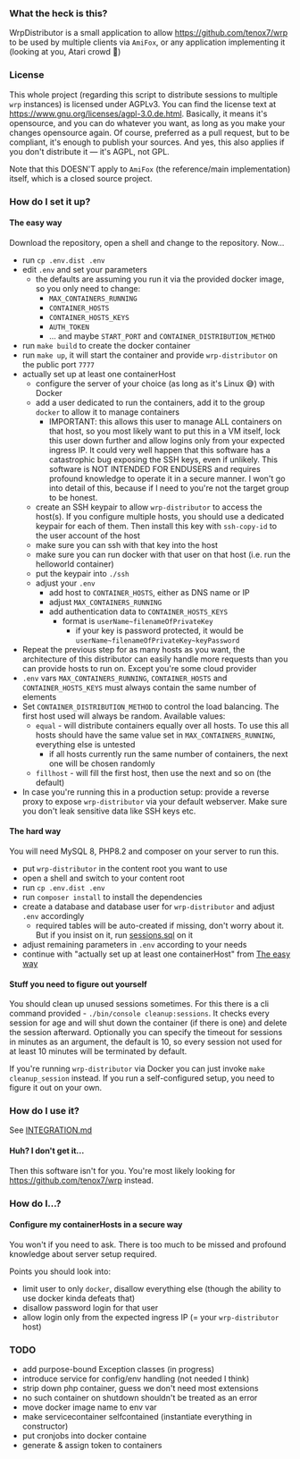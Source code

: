 ### What the heck is this? ### 

WrpDistributor is a small application to allow https://github.com/tenox7/wrp to be used by multiple clients via `AmiFox`,
or any application implementing it (looking at you, Atari crowd 👏)

### License ###

This whole project (regarding this script to distribute sessions to multiple `wrp` instances) is licensed under AGPLv3. You can find 
the license text at https://www.gnu.org/licenses/agpl-3.0.de.html. Basically, it means it's opensource, and you can do 
whatever you want, as long as you make your changes opensource again. Of course, preferred as a pull request, but to be 
 compliant, it's enough to publish your sources. And yes, this also applies if you don't distribute it — it's AGPL, not GPL.

Note that this DOESN'T apply to `AmiFox` (the reference/main implementation) itself, which is a closed source project.

### How do I set it up? ###

#### The easy way ####
Download the repository, open a shell and change to the repository. Now...
- run `cp .env.dist .env`
- edit `.env` and set your parameters
    - the defaults are assuming you run it via the provided docker image, so you only need to change:
       - `MAX_CONTAINERS_RUNNING`
       - `CONTAINER_HOSTS`
       - `CONTAINER_HOSTS_KEYS`
       - `AUTH_TOKEN`
       - ... and maybe `START_PORT` and `CONTAINER_DISTRIBUTION_METHOD`
- run `make build` to create the docker container
- run `make up`, it will start the container and provide `wrp-distributor` on the public port `7777`
- actually set up at least one containerHost
    - configure the server of your choice (as long as it's Linux 😅) with Docker
    - add a user dedicated to run the containers, add it to the group `docker` to allow it to manage containers
        - IMPORTANT: this allows this user to manage ALL containers on that host, so you most likely want to put this in a VM itself, lock this user down further and allow logins only from your expected ingress IP. It could very well happen that this software has a catastrophic bug exposing the SSH keys, even if unlikely. This software is NOT INTENDED FOR ENDUSERS and requires profound knowledge to operate it in a secure manner. I won't go into detail of this, because if I need to you're not the target group to be honest.
    - create an SSH keypair to allow `wrp-distributor` to access the host(s). If you configure multiple hosts, you should use a dedicated keypair for each of them. Then install this key with `ssh-copy-id` to the user account of the host
    - make sure you can ssh with that key into the host
    - make sure you can run docker with that user on that host (i.e. run the helloworld container)
    - put the keypair into `./ssh`
    - adjust your `.env`
       - add host to `CONTAINER_HOSTS`, either as DNS name or IP
       - adjust `MAX_CONTAINERS_RUNNING`
       - add authentication data to `CONTAINER_HOSTS_KEYS`
           - format is `userName~filenameOfPrivateKey`
               - if your key is password protected, it would be `userName~filenameOfPrivateKey~keyPassword`  
- Repeat the previous step for as many hosts as you want, the architecture of this distributor can easily handle more requests than you can provide hosts to run on. Except you're some cloud provider
- `.env` vars `MAX_CONTAINERS_RUNNING`, `CONTAINER_HOSTS` and `CONTAINER_HOSTS_KEYS` must always contain the same number of elements
- Set `CONTAINER_DISTRIBUTION_METHOD` to control the load balancing. The first host used will always be random. Available values:
    - `equal` - will distribute containers equally over all hosts. To use this all hosts should have the same value set in `MAX_CONTAINERS_RUNNING`, everything else is untested
        - if all hosts currently run the same number of containers, the next one will be chosen randomly
    - `fillhost` - will fill the first host, then use the next and so on (the default)
- In case you're running this in a production setup: provide a reverse proxy to expose `wrp-distributor` via your default webserver. Make sure you don't leak sensitive data like SSH keys etc.

#### The hard way ####

You will need MySQL 8, PHP8.2 and composer on your server to run this. 

- put `wrp-distributor` in the content root you want to use
- open a shell and switch to your content root
- run `cp .env.dist .env`
- run `composer install` to install the dependencies
- create a database and database user for `wrp-distributor` and adjust `.env` accordingly
    - required tables will be auto-created if missing, don't worry about it. But if you insist on it, run [sessions.sql](db/sessions.sql) on it
- adjust remaining parameters in `.env` according to your needs
- continue with "actually set up at least one containerHost" from [The easy way](README.md#the-easy-way-)

#### Stuff you need to figure out yourself ####

You should clean up unused sessions sometimes. For this there is a cli command provided - `./bin/console cleanup:sessions`.
It checks every session for age and will shut down the container (if there is one) and delete the session afterward.
Optionally you can specify the timeout for sessions in minutes as an argument, the default is 10, so every session
not used for at least 10 minutes will be terminated by default.

If you're running `wrp-distributor` via Docker you can just invoke `make cleanup_session` instead. If you
run a self-configured setup, you need to figure it out on your own.

### How do I use it? 

See [INTEGRATION.md](INTEGRATION.md)

#### Huh? I don't get it... ####

Then this software isn't for you. You're most likely looking for https://github.com/tenox7/wrp instead.

### How do I...? ###

#### Configure my containerHosts in a secure way ####

You won't if you need to ask. There is too much to be missed and profound knowledge about server setup required.

Points you should look into:
- limit user to only `docker`, disallow everything else (though the ability to use docker kinda defeats that)
- disallow password login for that user
- allow login only from the expected ingress IP (= your `wrp-distributor` host)

### TODO ###
- add purpose-bound Exception classes (in progress)
- introduce service for config/env handling (not needed I think)
- strip down php container, guess we don't need most extensions
- no such container on shutdown shouldn't be treated as an error
- move docker image name to env var
- make servicecontainer selfcontained (instantiate everything in constructor)
- put cronjobs into docker containe
- generate & assign token to containers